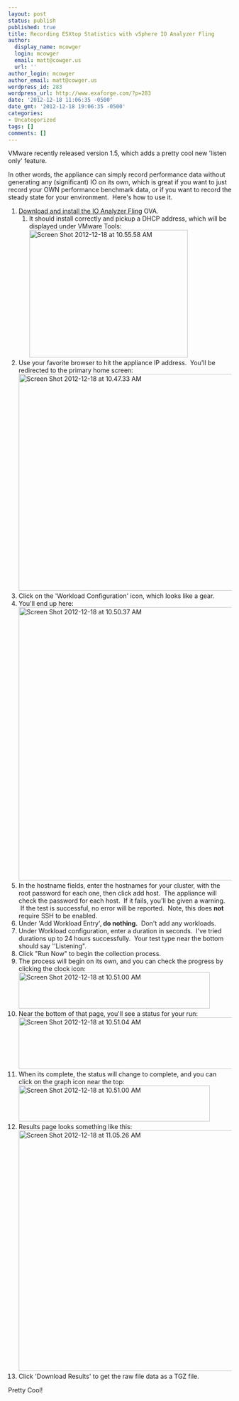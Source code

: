 ```yaml
---
layout: post
status: publish
published: true
title: Recording ESXtop Statistics with vSphere IO Analyzer Fling
author:
  display_name: mcowger
  login: mcowger
  email: matt@cowger.us
  url: ''
author_login: mcowger
author_email: matt@cowger.us
wordpress_id: 283
wordpress_url: http://www.exaforge.com/?p=283
date: '2012-12-18 11:06:35 -0500'
date_gmt: '2012-12-18 19:06:35 -0500'
categories:
- Uncategorized
tags: []
comments: []
---
```

<p>VMware recently released version 1.5, which adds a pretty cool new 'listen only' feature.</p>
<p>In other words, the appliance can simply record performance data without generating any (significant) IO on its own, which is great if you want to just record your OWN performance benchmark data, or if you want to record the steady state for your environment.  Here's how to use it.</p>
<ol>
<li><a href="http://labs.vmware.com/flings/io-analyzer">Download and install the IO Analyzer Fling</a> OVA.
<ol>
<li>It should install correctly and pickup a DHCP address, which will be displayed under VMware Tools:     <a href="http://www.exaforge.com/2012/12/18/recording-esxtop-statistics-with-vsphere-io-analyzer-fling/screen-shot-2012-12-18-at-10-55-58-am/" rel="attachment wp-att-288"><img class="alignnone size-full wp-image-288" alt="Screen Shot 2012-12-18 at 10.55.58 AM" src="http://www.exaforge.com/images/2012/12/screen-shot-2012-12-18-at-10-55-58-am.png" width="357" height="287" /></a></li>
</ol>
</li>
<li>Use your favorite browser to hit the appliance IP address.  You'll be redirected to the primary home screen:<br />
<a href="http://www.exaforge.com/2012/12/18/recording-esxtop-statistics-with-vsphere-io-analyzer-fling/screen-shot-2012-12-18-at-10-47-33-am/" rel="attachment wp-att-284"><img class="alignnone size-full wp-image-284" alt="Screen Shot 2012-12-18 at 10.47.33 AM" src="http://www.exaforge.com/images/2012/12/screen-shot-2012-12-18-at-10-47-33-am.png" width="640" height="487" /></a></li>
<li>Click on the 'Workload Configuration' icon, which looks like a gear.</li>
<li>You'll end up here:<br />
<a href="http://www.exaforge.com/2012/12/18/recording-esxtop-statistics-with-vsphere-io-analyzer-fling/screen-shot-2012-12-18-at-10-50-37-am/" rel="attachment wp-att-285"><img class="alignnone size-full wp-image-285" alt="Screen Shot 2012-12-18 at 10.50.37 AM" src="http://www.exaforge.com/images/2012/12/screen-shot-2012-12-18-at-10-50-37-am.png" width="640" height="614" /><br />
</a></li>
<li>In the hostname fields, enter the hostnames for your cluster, with the root password for each one, then click add host.  The appliance will check the password for each host.  If it fails, you'll be given a warning.  If the test is successful, no error will be reported.  Note, this does <strong>not</strong> require SSH to be enabled.</li>
<li>Under 'Add Workload Entry',<strong> do nothing.</strong>  Don't add any workloads.</li>
<li>Under Workload configuration, enter a duration in seconds.  I've tried durations up to 24 hours successfully.  Your test type near the bottom should say ''Listening".</li>
<li>Click "Run Now" to begin the collection process.</li>
<li>The process will begin on its own, and you can check the progress by clicking the clock icon: <a href="http://www.exaforge.com/2012/12/18/recording-esxtop-statistics-with-vsphere-io-analyzer-fling/screen-shot-2012-12-18-at-10-51-00-am/" rel="attachment wp-att-286"><img class="alignnone size-full wp-image-286" alt="Screen Shot 2012-12-18 at 10.51.00 AM" src="http://www.exaforge.com/images/2012/12/screen-shot-2012-12-18-at-10-51-00-am.png" width="431" height="81" /></a></li>
<li>Near the bottom of that page, you'll see a status for your run: <a href="http://www.exaforge.com/2012/12/18/recording-esxtop-statistics-with-vsphere-io-analyzer-fling/screen-shot-2012-12-18-at-10-51-04-am/" rel="attachment wp-att-287"><img class="alignnone size-full wp-image-287" alt="Screen Shot 2012-12-18 at 10.51.04 AM" src="http://www.exaforge.com/images/2012/12/screen-shot-2012-12-18-at-10-51-04-am.png" width="640" height="116" /></a></li>
<li>When its complete, the status will change to complete, and you can click on the graph icon near the top: <a href="http://www.exaforge.com/2012/12/18/recording-esxtop-statistics-with-vsphere-io-analyzer-fling/screen-shot-2012-12-18-at-10-51-00-am/" rel="attachment wp-att-286"><img alt="Screen Shot 2012-12-18 at 10.51.00 AM" src="http://www.exaforge.com/images/2012/12/screen-shot-2012-12-18-at-10-51-00-am.png" width="431" height="81" /></a></li>
<li>Results page looks something like this: <a href="http://www.exaforge.com/2012/12/18/recording-esxtop-statistics-with-vsphere-io-analyzer-fling/screen-shot-2012-12-18-at-11-05-26-am/" rel="attachment wp-att-289"><img class="alignnone size-full wp-image-289" alt="Screen Shot 2012-12-18 at 11.05.26 AM" src="http://www.exaforge.com/images/2012/12/screen-shot-2012-12-18-at-11-05-26-am.png" width="640" height="541" /></a></li>
<li>Click 'Download Results' to get the raw file data as a TGZ file.</li>
</ol>
<p>Pretty Cool!</p>
